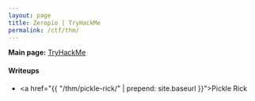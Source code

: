 ```yaml
---
layout: page
title: Zeropio | TryHackMe
permalink: /ctf/thm/
---
```


**Main page:** [TryHackMe](https://tryhackme.com/)

#### Writeups

- <a href="{{ "/thm/pickle-rick/" | prepend: site.baseurl }}">Pickle Rick</a>